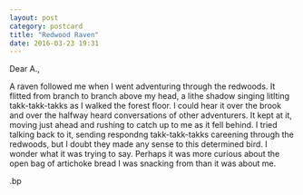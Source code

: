 ```yaml
---
layout: post
category: postcard
title: "Redwood Raven"
date: 2016-03-23 19:31
---
```


Dear A.,

A raven followed me when I went adventuring through the redwoods. It flitted from branch to branch above my head, a lithe shadow singing litlting takk-takk-takks as I walked the forest floor. I could hear it over the brook and over the halfway heard conversations of other adventurers. It kept at it, moving just ahead and rushing to catch up to me as it fell behind. I tried talking back to it, sending respondng takk-takk-takks careening through the redwoods, but I doubt they made any sense to this determined bird. I wonder what it was trying to say. Perhaps it was more curious about the open bag of artichoke bread I was snacking from than it was about me.

.bp
